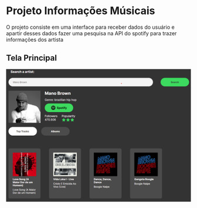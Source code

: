 # Projeto Informações Músicais

O projeto consiste em uma interface para receber dados do usuário e apartir desses dados fazer uma pesquisa na API do spotify para trazer informações dos artista

## Tela Principal
![Imagem Tela Principal](https://github.com/Cavalheiro-S/Assets/blob/main/Informacoes-Musicais/tela-principal.png)

